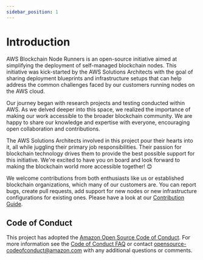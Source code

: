 ```yaml
---
sidebar_position: 1
---
```


# Introduction

AWS Blockchain Node Runners is an open-source initiative aimed at simplifying the deployment of self-managed blockchain nodes. This initiative was kick-started by the AWS Solutions Architects with the goal of sharing deployment blueprints and infrastructure setups that can help address the common challenges faced by our customers running nodes on the AWS cloud.

Our journey began with research projects and testing conducted within AWS. As we delved deeper into this space, we realized the importance of making our work accessible to the broader blockchain community. We are happy to share our knowledge and expertise with everyone, encouraging open collaboration and contributions.

The AWS Solutions Architects involved in this project pour their hearts into it, all while juggling their primary job responsibilities. Their passion for blockchain technology drives them to provide the best possible support for this initiative. We're excited to have you on board and look forward to making the blockchain world more accessible together! 😊

We welcome contributions from both enthusiasts like us or established blockchain organizations, which many of our customers are. You can report bugs, create pull requests, add support for new nodes or new infrastructure configurations for existing ones. Please have a look at our [Contribution Guide](../../../CONTRIBUTING.md).

## Code of Conduct
This project has adopted the [Amazon Open Source Code of Conduct](https://aws.github.io/code-of-conduct).
For more information see the [Code of Conduct FAQ](https://aws.github.io/code-of-conduct-faq) or contact
opensource-codeofconduct@amazon.com with any additional questions or comments.